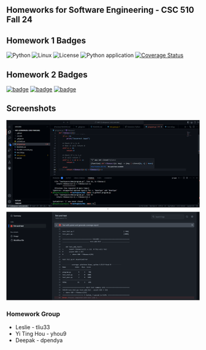 ## Homeworks for Software Engineering - CSC 510 Fall 24

## Homework 1 Badges
![Python](https://icongr.am/devicon/python-original.svg?size=50&color=currentColor)
![Linux](https://img.shields.io/badge/Linux-FCC624?style=for-the-badge&logo=linux&logoColor=black)
![License](https://img.shields.io/github/license/CSC510-Leslie-Tim-Deepak/HW1.svg)
![Python application](https://github.com/CSC510-Leslie-Tim-Deepak/HW1/actions/workflows/python-app.yml/badge.svg)
[![Coverage Status](https://coveralls.io/repos/github/CSC510-Leslie-Tim-Deepak/HW1/badge.svg?branch=main)](https://coveralls.io/github/CSC510-Leslie-Tim-Deepak/HW1?branch=main)

## Homework 2 Badges
[![badge](https://img.shields.io/endpoint?url=https://gist.githubusercontent.com/Captain-Tim/60dbd9748dbf9d0e1fa28a94afa2b482/raw/autopep8.json)](https://github.com/CSC510-Leslie-Tim-Deepak/HW1/actions/workflows/autopep8_check.yml)
[![badge](https://img.shields.io/endpoint?url=https://gist.githubusercontent.com/Captain-Tim/cbc5a0932cfa7cc46e32324d7e3a846f/raw/pylint.json)](https://github.com/CSC510-Leslie-Tim-Deepak/HW1/actions/workflows/pylint.yml)
[![badge](https://img.shields.io/endpoint?url=https://gist.githubusercontent.com/Captain-Tim/e08fb0f4d4d2ebffe6c63b3be6f0b21d/raw/test.json)](https://github.com/CSC510-Leslie-Tim-Deepak/HW1/actions/workflows/pyflakes.yml)


## Screenshots
![Console](SE_HW1_Console.png)
![Unittest](SE_HW1_Unittest.png)

### Homework Group
- Leslie - tliu33
- Yi Ting Hou - yhou9
- Deepak - dpendya
